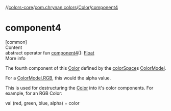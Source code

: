 //[colors-core](../../../index.md)/[com.chrynan.colors](../index.md)/[Color](index.md)/[component4](component4.md)



# component4  
[common]  
Content  
abstract operator fun [component4](component4.md)(): [Float](https://kotlinlang.org/api/latest/jvm/stdlib/kotlin/-float/index.html)  
More info  


The fourth component of this [Color](index.md) defined by the [colorSpace](color-space.md)s [ColorModel](../../com.chrynan.colors.space/-color-model/index.md).



For a [ColorModel.RGB](../../com.chrynan.colors.space/-color-space/index.md), this would the alpha value.



This is used for destructuring the [Color](index.md) into it's color components. For example, for an RGB Color:

val (red, green, blue, alpha) = color  



